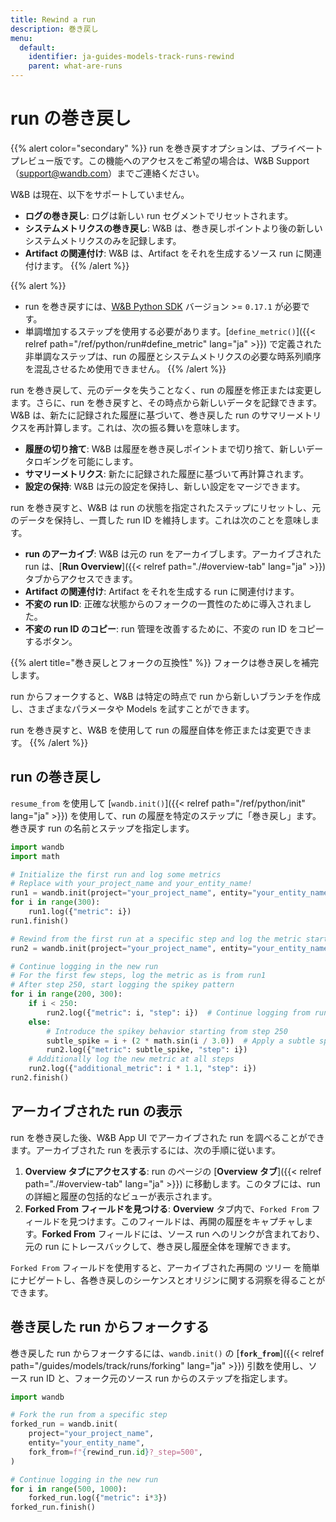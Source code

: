 ```yaml
---
title: Rewind a run
description: 巻き戻し
menu:
  default:
    identifier: ja-guides-models-track-runs-rewind
    parent: what-are-runs
---
```


# run の巻き戻し
{{% alert color="secondary" %}}
run を巻き戻すオプションは、プライベートプレビュー版です。この機能へのアクセスをご希望の場合は、W&B Support（support@wandb.com）までご連絡ください。

W&B は現在、以下をサポートしていません。
* **ログの巻き戻し**: ログは新しい run セグメントでリセットされます。
* **システムメトリクスの巻き戻し**: W&B は、巻き戻しポイントより後の新しいシステムメトリクスのみを記録します。
* **Artifact の関連付け**: W&B は、Artifact をそれを生成するソース run に関連付けます。
{{% /alert %}}

{{% alert %}}
* run を巻き戻すには、[W&B Python SDK](https://pypi.org/project/wandb/) バージョン >= `0.17.1` が必要です。
* 単調増加するステップを使用する必要があります。[`define_metric()`]({{< relref path="/ref/python/run#define_metric" lang="ja" >}}) で定義された非単調なステップは、run の履歴とシステムメトリクスの必要な時系列順序を混乱させるため使用できません。
{{% /alert %}}

run を巻き戻して、元のデータを失うことなく、run の履歴を修正または変更します。さらに、run を巻き戻すと、その時点から新しいデータを記録できます。W&B は、新たに記録された履歴に基づいて、巻き戻した run のサマリーメトリクスを再計算します。これは、次の振る舞いを意味します。
- **履歴の切り捨て**: W&B は履歴を巻き戻しポイントまで切り捨て、新しいデータロギングを可能にします。
- **サマリーメトリクス**: 新たに記録された履歴に基づいて再計算されます。
- **設定の保持**: W&B は元の設定を保持し、新しい設定をマージできます。

run を巻き戻すと、W&B は run の状態を指定されたステップにリセットし、元のデータを保持し、一貫した run ID を維持します。これは次のことを意味します。

- **run のアーカイブ**: W&B は元の run をアーカイブします。アーカイブされた run は、[**Run Overview**]({{< relref path="./#overview-tab" lang="ja" >}}) タブからアクセスできます。
- **Artifact の関連付け**: Artifact をそれを生成する run に関連付けます。
- **不変の run ID**: 正確な状態からのフォークの一貫性のために導入されました。
- **不変の run ID のコピー**: run 管理を改善するために、不変の run ID をコピーするボタン。

{{% alert title="巻き戻しとフォークの互換性" %}}
フォークは巻き戻しを補完します。

run からフォークすると、W&B は特定の時点で run から新しいブランチを作成し、さまざまなパラメータや Models を試すことができます。

run を巻き戻すと、W&B を使用して run の履歴自体を修正または変更できます。
{{% /alert %}}

## run の巻き戻し

`resume_from` を使用して [`wandb.init()`]({{< relref path="/ref/python/init" lang="ja" >}}) を使用して、run の履歴を特定のステップに「巻き戻し」ます。巻き戻す run の名前とステップを指定します。

```python
import wandb
import math

# Initialize the first run and log some metrics
# Replace with your_project_name and your_entity_name!
run1 = wandb.init(project="your_project_name", entity="your_entity_name")
for i in range(300):
    run1.log({"metric": i})
run1.finish()

# Rewind from the first run at a specific step and log the metric starting from step 200
run2 = wandb.init(project="your_project_name", entity="your_entity_name", resume_from=f"{run1.id}?_step=200")

# Continue logging in the new run
# For the first few steps, log the metric as is from run1
# After step 250, start logging the spikey pattern
for i in range(200, 300):
    if i < 250:
        run2.log({"metric": i, "step": i})  # Continue logging from run1 without spikes
    else:
        # Introduce the spikey behavior starting from step 250
        subtle_spike = i + (2 * math.sin(i / 3.0))  # Apply a subtle spikey pattern
        run2.log({"metric": subtle_spike, "step": i})
    # Additionally log the new metric at all steps
    run2.log({"additional_metric": i * 1.1, "step": i})
run2.finish()
```

## アーカイブされた run の表示

run を巻き戻した後、W&B App UI でアーカイブされた run を調べることができます。アーカイブされた run を表示するには、次の手順に従います。

1. **Overview タブにアクセスする**: run のページの [**Overview タブ**]({{< relref path="./#overview-tab" lang="ja" >}}) に移動します。このタブには、run の詳細と履歴の包括的なビューが表示されます。
2. **Forked From フィールドを見つける**: **Overview** タブ内で、`Forked From` フィールドを見つけます。このフィールドは、再開の履歴をキャプチャします。**Forked From** フィールドには、ソース run へのリンクが含まれており、元の run にトレースバックして、巻き戻し履歴全体を理解できます。

`Forked From` フィールドを使用すると、アーカイブされた再開の ツリー を簡単にナビゲートし、各巻き戻しのシーケンスとオリジンに関する洞察を得ることができます。

## 巻き戻した run からフォークする

巻き戻した run からフォークするには、`wandb.init()` の [**`fork_from`**]({{< relref path="/guides/models/track/runs/forking" lang="ja" >}}) 引数を使用し、ソース run ID と、フォーク元のソース run からのステップを指定します。

```python
import wandb

# Fork the run from a specific step
forked_run = wandb.init(
    project="your_project_name",
    entity="your_entity_name",
    fork_from=f"{rewind_run.id}?_step=500",
)

# Continue logging in the new run
for i in range(500, 1000):
    forked_run.log({"metric": i*3})
forked_run.finish()
```
